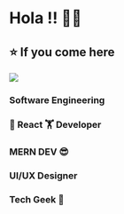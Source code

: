 # Hola !!  👋👋 

## ⭐ If you come here 


![](https://komarev.com/ghpvc/?username=saedMuhamed&color=orange&style=for-the-badgelabel=Those+WhoCameHere) 


<!-- [![Stats](https://github-readme-stats.vercel.app/api?username=saedMuhamed)](https://github.com/saedMuhamed/github-readme-stats) -->

### Software Engineering 

###  🫡 React 🏋️ Developer 
###  MERN DEV 😎 
###  UI/UX Designer 
###  Tech Geek 🤗

<!--
**saedMuhamed/saedMuhamed is a ✨ _special_ ✨ repository because its `README.md` (this file) appears on your GitHub profile.

Here are some ideas to get you started:

- 
- g ...
- 👯 I’m looking to collaborate on ...
- 🤔 I’m looking for help with ...
- 💬 Ask me about ...
- 📫 How to reach me: ...
- 😄 Pronouns: ...
- ⚡ Fun fact: 
-->



